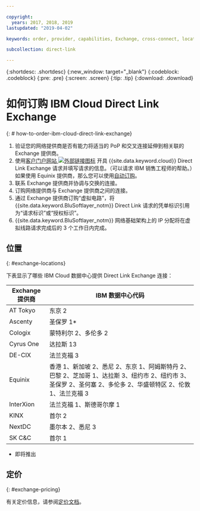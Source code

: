 ```yaml
---

copyright:
  years: 2017, 2018, 2019
lastupdated: "2019-04-02"

keywords: order, provider, capabilities, Exchange, cross-connect, locations, PoP, datacenter, data, center, pricing

subcollection: direct-link

---
```


{:shortdesc: .shortdesc}
{:new_window: target="_blank"}
{:codeblock: .codeblock}
{:pre: .pre}
{:screen: .screen}
{:tip: .tip}
{:download: .download}

# 如何订购 IBM Cloud Direct Link Exchange
{: # how-to-order-ibm-cloud-direct-link-exchange}

1. 验证您的网络提供商是否有能力将适当的 PoP 和交叉连接延伸到相关联的 Exchange 提供商。
2. 使用[客户门户网站 ![外部链接图标](../../icons/launch-glyph.svg "外部链接图标")](https://control.softlayer.com/) 开具 {{site.data.keyword.cloud}} Direct Link Exchange 请求并填写请求的信息。（可以请求 IBM 销售工程师的帮助。）如果使用 Equinix 提供商，那么您可以使用[自动订购](/docs/infrastructure/direct-link?topic=direct-link-provisioning-ibm-cloud-direct-link-exchange-for-equinix)。
3. 联系 Exchange 提供商并协调与交换的连接。
4. 订购网络提供商与 Exchange 提供商之间的连接。
5. 通过 Exchange 提供商订购“虚拟电路”，将 {{site.data.keyword.BluSoftlayer_notm}} Direct Link 请求的凭单标识引用为“请求标识”或“授权标识”。
6. {{site.data.keyword.BluSoftlayer_notm}} 网络基础架构上的 IP 分配将在虚拟线路请求完成后的 3 个工作日内完成。
 
## 位置
{: #exchange-locations}
 
 下表显示了哪些 IBM Cloud 数据中心提供 Direct Link Exchange 连接：
 
|Exchange 提供商|IBM 数据中心代码|
|-------------|-----------------------|
|AT Tokyo|东京 2|
|Ascenty| 圣保罗 1* |
|Cologix| 蒙特利尔 2、多伦多 2 |
|Cyrus One|达拉斯 13|
|DE-CIX|法兰克福 3|
|Equinix| 香港 1、新加坡 2、悉尼 2、东京 1、阿姆斯特丹 2、巴黎 2、芝加哥 1、达拉斯 3、纽约市 2、纽约市 3、圣保罗 2、圣何塞 2、多伦多 2、华盛顿特区 2、伦敦 1、法兰克福 3 |							
|InterXion| 法兰克福 1、斯德哥尔摩 1 |
|KINX| 首尔 2 |
|NextDC| 墨尔本 2、悉尼 3 |
|SK C&C| 首尔 1 |

* 即将推出

## 定价
{: #exchange-pricing}

有关定价信息，请参阅[定价文档](/docs/infrastructure/direct-link?topic=direct-link-pricing-for-ibm-cloud-direct-link#pricing-for-direct-link-exchange)。
